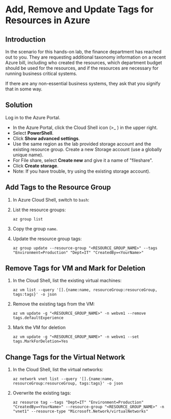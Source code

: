 # Add, Remove and Update Tags for Resources in Azure
## Introduction
In the scenario for this hands-on lab, the finance department has reached out to you. They are requesting additional taxonomy information on a recent Azure bill, including who created the resources, which department budget should be used for the resources, and if the resources are necessary for running business critical systems.

If there are any non-essential business systems, they ask that you signify that in some way.

## Solution
Log in to the Azure Portal.

- In the Azure Portal, click the Cloud Shell icon (>_ ) in the upper right.
- Select **PowerShell**.
- Click **Show advanced settings**.
- Use the same region as the lab provided storage account and the existing resource group. Create a new Storage account (use a globally unique name).
- For File share, select **Create new** and give it a name of "fileshare".
- Click **Create storage**.
- Note: If you have trouble, try using the existing storage account).
## Add Tags to the Resource Group
1. In Azure Cloud Shell, switch to `bash`:

2. List the resource groups:
    ```
    az group list
    ```
3. Copy the group `name`.

4. Update the resource group tags:
    ```
    az group update --resource-group "<RESOURCE_GROUP_NAME>" --tags "Environment=Production" "Dept=IT" "CreatedBy=<YourName>"
    ```
## Remove Tags for VM and Mark for Deletion
1. In the Cloud Shell, list the existing virtual machines:
    ```
    az vm list --query '[].{name:name, resourceGroup:resourceGroup, tags:tags}' -o json
    ```
2. Remove the existing tags from the VM:
    ```
    az vm update -g "<RESOURCE_GROUP_NAME>" -n webvm1 --remove tags.defaultExperience
    ```
3. Mark the VM for deletion
    ```
    az vm update -g "<RESOURCE_GROUP_NAME>" -n webvm1 --set tags.MarkForDeletion=Yes
    ```
## Change Tags for the Virtual Network
1. In the Cloud Shell, list the virtual networks:
    ```
    az network vnet list --query '[].{name:name, resourceGroup:resourceGroup, tags:tags}' -o json
    ```
2. Overwrite the existing tags:
    ```
    az resource tag --tags "Dept=IT" "Environment=Production" "CreatedBy=<YourName>" --resource-group "<RESOURCE_GROUP_NAME>" -n "vnet1" --resource-type "Microsoft.Network/virtualNetworks"
    ```